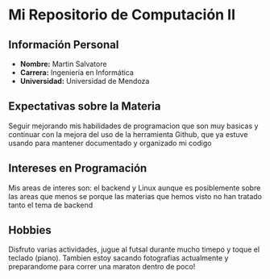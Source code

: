 # Mi Repositorio de Computación II  

## Información Personal  
- **Nombre:** Martin Salvatore
- **Carrera:** Ingeniería en Informática
- **Universidad:** Universidad de Mendoza

## Expectativas sobre la Materia  
Seguir mejorando mis habilidades de programacion que son muy basicas y continuar con la mejora del uso de la herramienta Github, que ya estuve usando para mantener documentado y organizado mi codigo

## Intereses en Programación  
Mis areas de interes son: el backend y Linux aunque es posiblemente sobre las areas que menos se porque las materias que hemos visto no han tratado tanto el tema de backend

## Hobbies  
Disfruto varias actividades, jugue al futsal durante mucho timepo y toque el teclado (piano). Tambien estoy sacando fotografias actualmente y preparandome para correr una maraton dentro de poco!
